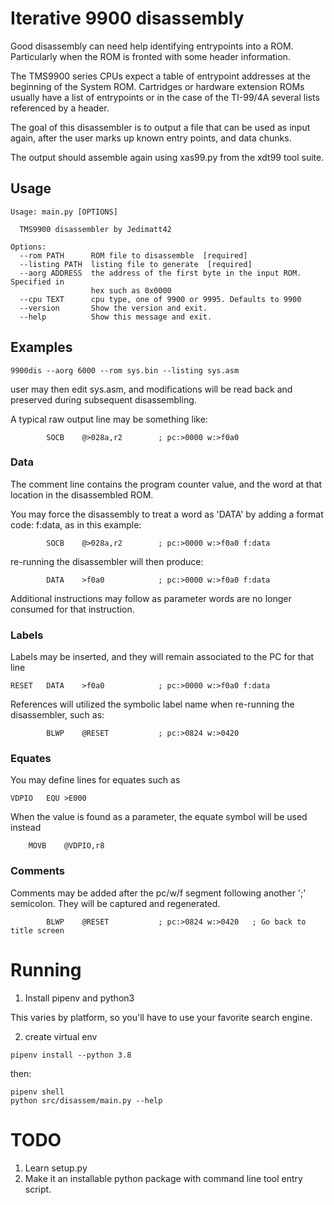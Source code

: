# Iterative 9900 disassembly

Good disassembly can need help identifying entrypoints into a ROM.  Particularly when the
ROM is fronted with some header information.

The TMS9900 series CPUs expect a table of entrypoint addresses at the beginning of the System ROM.
Cartridges or hardware extension ROMs usually have a list of entrypoints or in the case of the
TI-99/4A several lists referenced by a header.

The goal of this disassembler is to output a file that can be used as input again, after the
user marks up known entry points, and data chunks.

The output should assemble again using xas99.py from the xdt99 tool suite.

## Usage

```
Usage: main.py [OPTIONS]

  TMS9900 disassembler by Jedimatt42

Options:
  --rom PATH      ROM file to disassemble  [required]
  --listing PATH  listing file to generate  [required]
  --aorg ADDRESS  the address of the first byte in the input ROM. Specified in
                  hex such as 0x0000
  --cpu TEXT      cpu type, one of 9900 or 9995. Defaults to 9900
  --version       Show the version and exit.
  --help          Show this message and exit.
```

## Examples

```
9900dis --aorg 6000 --rom sys.bin --listing sys.asm
```

user may then edit sys.asm, and modifications will be read back and preserved during
subsequent disassembling.

A typical raw output line may be something like:

```
      	SOCB    @>028a,r2        ; pc:>0000 w:>f0a0
```

### Data

The comment line contains the program counter value, and the word at that location in the disassembled ROM.

You may force the disassembly to treat a word as 'DATA' by adding a format code: f:data, as in this example:

```
      	SOCB    @>028a,r2        ; pc:>0000 w:>f0a0 f:data
```

re-running the disassembler will then produce:

```
      	DATA    >f0a0            ; pc:>0000 w:>f0a0 f:data
```

Additional instructions may follow as parameter words are no longer consumed for that instruction.

### Labels

Labels may be inserted, and they will remain associated to the PC for that line

```
RESET 	DATA    >f0a0            ; pc:>0000 w:>f0a0 f:data
```

References will utilized the symbolic label name when re-running the disassembler, such as:

```
      	BLWP    @RESET           ; pc:>0824 w:>0420
```

### Equates

You may define lines for equates such as

```
VDPIO	EQU	>E000
```

When the value is found as a parameter, the equate symbol will be used instead

```
	MOVB	@VDPIO,r8
```

### Comments

Comments may be added after the pc/w/f segment following another ';' semicolon. They will be captured and regenerated.

```
      	BLWP    @RESET           ; pc:>0824 w:>0420   ; Go back to title screen
```

# Running

1. Install pipenv and python3

This varies by platform, so you'll have to use your favorite search engine.

2. create virtual env

```
pipenv install --python 3.8
```

then:

```
pipenv shell
python src/disassem/main.py --help
```

# TODO

1. Learn setup.py
2. Make it an installable python package with command line tool entry script.

